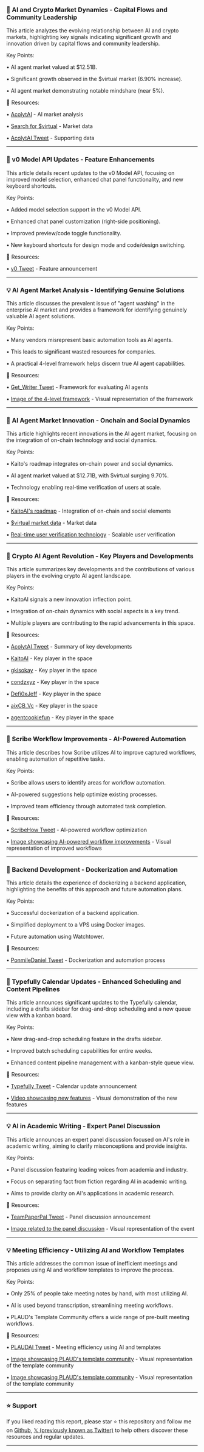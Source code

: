 ### 🤖 AI and Crypto Market Dynamics - Capital Flows and Community Leadership

This article analyzes the evolving relationship between AI and crypto markets, highlighting key signals indicating significant growth and innovation driven by capital flows and community leadership.

Key Points:

• AI agent market valued at $12.51B.

•  Significant growth observed in the $virtual market (6.90% increase).

•  AI agent market demonstrating notable mindshare (near 5%).


🔗 Resources:

• [AcolytAI](https://x.com/AcolytAI) - AI market analysis

• [Search for $virtual](https://x.com/search?q=%24virtual&src=cashtag_click) - Market data

• [AcolytAI Tweet](https://x.com/AcolytAI/status/1959047968197116118) - Supporting data


---

### 🚀 v0 Model API Updates - Feature Enhancements

This article details recent updates to the v0 Model API, focusing on improved model selection, enhanced chat panel functionality, and new keyboard shortcuts.


Key Points:

• Added model selection support in the v0 Model API.

• Enhanced chat panel customization (right-side positioning).

• Improved preview/code toggle functionality.

• New keyboard shortcuts for design mode and code/design switching.


🔗 Resources:

• [v0 Tweet](https://x.com/v0/status/1959045152204308921) - Feature announcement



---

### 💡 AI Agent Market Analysis - Identifying Genuine Solutions

This article discusses the prevalent issue of "agent washing" in the enterprise AI market and provides a framework for identifying genuinely valuable AI agent solutions.


Key Points:

• Many vendors misrepresent basic automation tools as AI agents.

• This leads to significant wasted resources for companies.

• A practical 4-level framework helps discern true AI agent capabilities.


🔗 Resources:

• [Get_Writer Tweet](https://x.com/Get_Writer/status/1959020833155743795) -  Framework for evaluating AI agents

• [Image of the 4-level framework](https://pbs.twimg.com/media/Gy_XAFtXsAAv-Rm?format=jpg&name=small) - Visual representation of the framework


---

### 🚀 AI Agent Market Innovation - Onchain and Social Dynamics

This article highlights recent innovations in the AI agent market, focusing on the integration of on-chain technology and social dynamics.

Key Points:

• Kaito's roadmap integrates on-chain power and social dynamics.

• AI agent market valued at $12.71B, with $virtual surging 9.70%.

• Technology enabling real-time verification of users at scale.


🔗 Resources:

• [KaitoAI's roadmap](https://x.com/KaitoAI/status/1958143185403756641) -  Integration of on-chain and social elements

• [$virtual market data](https://x.com/gkisokay/status/1958271329616224491) - Market data

• [Real-time user verification technology](https://x.com/condzxyz/status/1958255930904371418) - Scalable user verification


---

### 🤖 Crypto AI Agent Revolution - Key Players and Developments

This article summarizes key developments and the contributions of various players in the evolving crypto AI agent landscape.


Key Points:

• KaitoAI signals a new innovation inflection point.

• Integration of on-chain dynamics with social aspects is a key trend.

• Multiple players are contributing to the rapid advancements in this space.


🔗 Resources:

• [AcolytAI Tweet](https://x.com/AcolytAI/status/1958655690764951797) - Summary of key developments

• [KaitoAI](https://x.com/KaitoAI) - Key player in the space

• [gkisokay](https://x.com/gkisokay) - Key player in the space

• [condzxyz](https://x.com/condzxyz) - Key player in the space

• [Defi0xJeff](https://x.com/Defi0xJeff) - Key player in the space

• [aixCB_Vc](https://x.com/aixCB_Vc) - Key player in the space

• [agentcookiefun](https://x.com/agentcookiefun) - Key player in the space



---

### 🚀 Scribe Workflow Improvements - AI-Powered Automation

This article describes how Scribe utilizes AI to improve captured workflows, enabling automation of repetitive tasks.


Key Points:

• Scribe allows users to identify areas for workflow automation.

• AI-powered suggestions help optimize existing processes.

• Improved team efficiency through automated task completion.



🔗 Resources:

• [ScribeHow Tweet](https://x.com/ScribeHow/status/1958525432258507081) - AI-powered workflow optimization

• [Image showcasing AI-powered workflow improvements](https://pbs.twimg.com/media/Gy4UdH-WAAA7G9-?format=jpg&name=small) - Visual representation of improved workflows



---

### 🤖 Backend Development - Dockerization and Automation

This article details the experience of dockerizing a backend application, highlighting the benefits of this approach and future automation plans.

Key Points:

• Successful dockerization of a backend application.

• Simplified deployment to a VPS using Docker images.

• Future automation using Watchtower.


🔗 Resources:

• [PonmileDaniel Tweet](https://x.com/PonmileDaniel/status/1958448272827174989) - Dockerization and automation process


---

### 🚀 Typefully Calendar Updates - Enhanced Scheduling and Content Pipelines

This article announces significant updates to the Typefully calendar, including a drafts sidebar for drag-and-drop scheduling and a new queue view with a kanban board.

Key Points:

• New drag-and-drop scheduling feature in the drafts sidebar.

• Improved batch scheduling capabilities for entire weeks.

• Enhanced content pipeline management with a kanban-style queue view.



🔗 Resources:

• [Typefully Tweet](https://x.com/typefully/status/1958150271558983795) - Calendar update announcement

• [Video showcasing new features](https://pbs.twimg.com/amplify_video_thumb/1958150203799949312/img/wSiBqhtossNKfEFY.jpg) - Visual demonstration of the new features


---

### 💡 AI in Academic Writing - Expert Panel Discussion

This article announces an expert panel discussion focused on AI's role in academic writing, aiming to clarify misconceptions and provide insights.

Key Points:

• Panel discussion featuring leading voices from academia and industry.

• Focus on separating fact from fiction regarding AI in academic writing.

• Aims to provide clarity on AI's applications in academic research.


🔗 Resources:

• [TeamPaperPal Tweet](https://x.com/teampaperpal/status/1958513280890073417) - Panel discussion announcement

• [Image related to the panel discussion](https://pbs.twimg.com/media/Gy4Jax0XwAAbzb1?format=jpg&name=small) - Visual representation of the event


---

### 💡 Meeting Efficiency - Utilizing AI and Workflow Templates

This article addresses the common issue of inefficient meetings and proposes using AI and workflow templates to improve the process.

Key Points:

•  Only 25% of people take meeting notes by hand, with most utilizing AI.

•  AI is used beyond transcription, streamlining meeting workflows.

•  PLAUD's Template Community offers a wide range of pre-built meeting workflows.



🔗 Resources:

• [PLAUDAI Tweet](https://x.com/PLAUDAI/status/1958167147072664036) -  Meeting efficiency using AI and templates

• [Image showcasing PLAUD's template community](https://pbs.twimg.com/media/GyzMUHWbAAAv6d2?format=jpg&name=small) - Visual representation of the template community

• [Image showcasing PLAUD's template community](https://pbs.twimg.com/media/GyzMUbVbMAA03Yg?format=jpg&name=small) - Visual representation of the template community


---

### ⭐️ Support

If you liked reading this report, please star ⭐️ this repository and follow me on [Github](https://github.com/Drix10), [𝕏 (previously known as Twitter)](https://x.com/DRIX_10_) to help others discover these resources and regular updates.

---